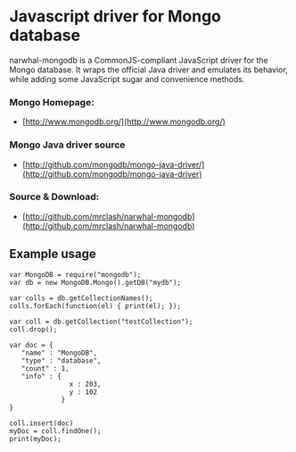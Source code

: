 
Javascript driver for Mongo database
===========

narwhal-mongodb is a CommonJS-compliant JavaScript driver for the Mongo database. It wraps the official Java driver and emulates its behavior, while adding some JavaScript sugar and convenience methods.


### Mongo Homepage:

* [http://www.mongodb.org/](http://www.mongodb.org/)

### Mongo Java driver source

* [http://github.com/mongodb/mongo-java-driver/](http://github.com/mongodb/mongo-java-driver)

### Source & Download:

* [http://github.com/mrclash/narwhal-mongodb](http://github.com/mrclash/narwhal-mongodb)

Example usage
------------------------

    var MongoDB = require("mongodb");
    var db = new MongoDB.Mongo().getDB("mydb");

    var colls = db.getCollectionNames();
    colls.forEach(function(el) { print(el); });

    var coll = db.getCollection("testCollection");
    coll.drop();

    var doc = {
       "name" : "MongoDB",
       "type" : "database",
       "count" : 1,
       "info" : {
                   x : 203,
                   y : 102
                 }
    }

    coll.insert(doc)
    myDoc = coll.findOne();
    print(myDoc);


